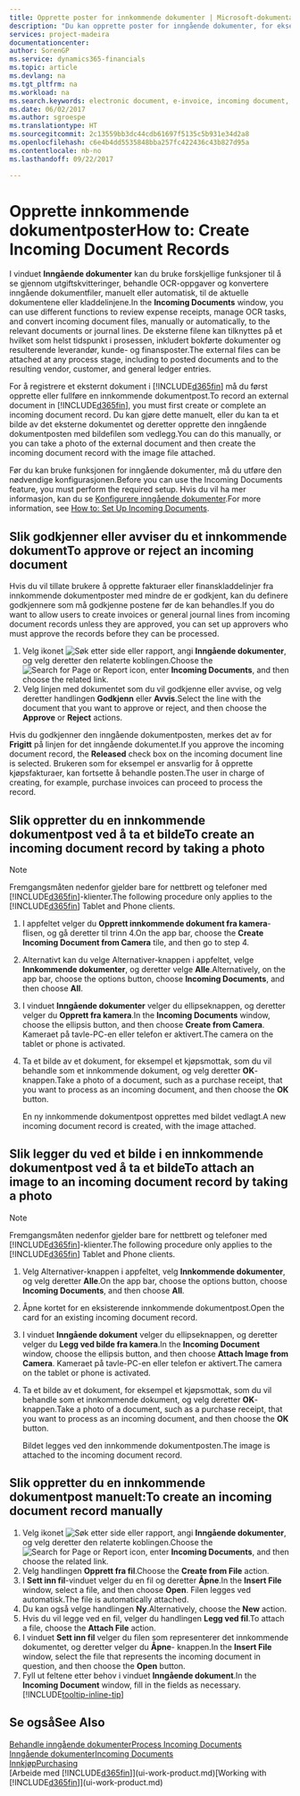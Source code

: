 ```yaml
---
title: Opprette poster for innkommende dokumenter | Microsoft-dokumentasjon
description: "Du kan opprette poster for inngående dokumenter, for eksempel e-fakturaer, og behandle OCR-oppgaver, e-handel og dokumentutveksling."
services: project-madeira
documentationcenter: 
author: SorenGP
ms.service: dynamics365-financials
ms.topic: article
ms.devlang: na
ms.tgt_pltfrm: na
ms.workload: na
ms.search.keywords: electronic document, e-invoice, incoming document, OCR, ecommerce, document exchange, import invoice
ms.date: 06/02/2017
ms.author: sgroespe
ms.translationtype: HT
ms.sourcegitcommit: 2c13559bb3dc44cdb61697f5135c5b931e34d2a8
ms.openlocfilehash: c6e4b4dd5535848bba257fc422436c43b827d95a
ms.contentlocale: nb-no
ms.lasthandoff: 09/22/2017

---
```

# <a name="how-to-create-incoming-document-records"></a><span data-ttu-id="aa83e-103">Opprette innkommende dokumentposter</span><span class="sxs-lookup"><span data-stu-id="aa83e-103">How to: Create Incoming Document Records</span></span>
<span data-ttu-id="aa83e-104">I vinduet **Inngående dokumenter** kan du bruke forskjellige funksjoner til å se gjennom utgiftskvitteringer, behandle OCR-oppgaver og konvertere inngående dokumentfiler, manuelt eller automatisk, til de aktuelle dokumentene eller kladdelinjene.</span><span class="sxs-lookup"><span data-stu-id="aa83e-104">In the **Incoming Documents** window, you can use different functions to review expense receipts, manage OCR tasks, and convert incoming document files, manually or automatically, to the relevant documents or journal lines.</span></span> <span data-ttu-id="aa83e-105">De eksterne filene kan tilknyttes på et hvilket som helst tidspunkt i prosessen, inkludert bokførte dokumenter og resulterende leverandør, kunde- og finansposter.</span><span class="sxs-lookup"><span data-stu-id="aa83e-105">The external files can be attached at any process stage, including to posted documents and to the resulting vendor, customer, and general ledger entries.</span></span>

<span data-ttu-id="aa83e-106">For å registrere et eksternt dokument i [!INCLUDE[d365fin](includes/d365fin_md.md)] må du først opprette eller fullføre en innkommende dokumentpost.</span><span class="sxs-lookup"><span data-stu-id="aa83e-106">To record an external document in [!INCLUDE[d365fin](includes/d365fin_md.md)], you must first create or complete an incoming document record.</span></span> <span data-ttu-id="aa83e-107">Du kan gjøre dette manuelt, eller du kan ta et bilde av det eksterne dokumentet og deretter opprette den inngående dokumentposten med bildefilen som vedlegg.</span><span class="sxs-lookup"><span data-stu-id="aa83e-107">You can do this manually, or you can take a photo of the external document and then create the incoming document record with the image file attached.</span></span>

<span data-ttu-id="aa83e-108">Før du kan bruke funksjonen for inngående dokumenter, må du utføre den nødvendige konfigurasjonen.</span><span class="sxs-lookup"><span data-stu-id="aa83e-108">Before you can use the Incoming Documents feature, you must perform the required setup.</span></span> <span data-ttu-id="aa83e-109">Hvis du vil ha mer informasjon, kan du se [Konfigurere inngående dokumenter](across-how-setup-income-documents.md).</span><span class="sxs-lookup"><span data-stu-id="aa83e-109">For more information, see [How to: Set Up Incoming Documents](across-how-setup-income-documents.md).</span></span>

## <a name="to-approve-or-reject-an-incoming-document"></a><span data-ttu-id="aa83e-110">Slik godkjenner eller avviser du et innkommende dokument</span><span class="sxs-lookup"><span data-stu-id="aa83e-110">To approve or reject an incoming document</span></span>
<span data-ttu-id="aa83e-111">Hvis du vil tillate brukere å opprette fakturaer eller finanskladdelinjer fra innkommende dokumentposter med mindre de er godkjent, kan du definere godkjennere som må godkjenne postene før de kan behandles.</span><span class="sxs-lookup"><span data-stu-id="aa83e-111">If you do want to allow users to create invoices or general journal lines from incoming document records unless they are approved, you can set up approvers who must approve the records before they can be processed.</span></span>

1. <span data-ttu-id="aa83e-112">Velg ikonet ![Søk etter side eller rapport](media/ui-search/search_small.png "Ikonet Søk etter side eller rapport"), angi **Inngående dokumenter**, og velg deretter den relaterte koblingen.</span><span class="sxs-lookup"><span data-stu-id="aa83e-112">Choose the ![Search for Page or Report](media/ui-search/search_small.png "Search for Page or Report icon") icon, enter **Incoming Documents**, and then choose the related link.</span></span>
2. <span data-ttu-id="aa83e-113">Velg linjen med dokumentet som du vil godkjenne eller avvise, og velg deretter handlingen **Godkjenn** eller **Avvis**.</span><span class="sxs-lookup"><span data-stu-id="aa83e-113">Select the line with the document that you want to approve or reject, and then choose the **Approve** or **Reject** actions.</span></span>

<span data-ttu-id="aa83e-114">Hvis du godkjenner den inngående dokumentposten, merkes det av for **Frigitt** på linjen for det inngående dokumentet.</span><span class="sxs-lookup"><span data-stu-id="aa83e-114">If you approve the incoming document record, the **Released** check box on the incoming document line is selected.</span></span> <span data-ttu-id="aa83e-115">Brukeren som for eksempel er ansvarlig for å opprette kjøpsfakturaer, kan fortsette å behandle posten.</span><span class="sxs-lookup"><span data-stu-id="aa83e-115">The user in charge of creating, for example, purchase invoices can proceed to process the record.</span></span>

## <a name="to-create-an-incoming-document-record-by-taking-a-photo"></a><span data-ttu-id="aa83e-116">Slik oppretter du en innkommende dokumentpost ved å ta et bilde</span><span class="sxs-lookup"><span data-stu-id="aa83e-116">To create an incoming document record by taking a photo</span></span>
> [!NOTE]  
>   <span data-ttu-id="aa83e-117">Fremgangsmåten nedenfor gjelder bare for nettbrett og telefoner med [!INCLUDE[d365fin](includes/d365fin_md.md)]-klienter.</span><span class="sxs-lookup"><span data-stu-id="aa83e-117">The following procedure only applies to the [!INCLUDE[d365fin](includes/d365fin_md.md)] Tablet and Phone clients.</span></span>

1. <span data-ttu-id="aa83e-118">I appfeltet velger du **Opprett innkommende dokument fra kamera**-flisen, og gå deretter til trinn 4.</span><span class="sxs-lookup"><span data-stu-id="aa83e-118">On the app bar, choose the **Create Incoming Document from Camera** tile, and then go to step 4.</span></span>
2. <span data-ttu-id="aa83e-119">Alternativt kan du velge Alternativer-knappen i appfeltet, velge **Innkommende dokumenter**, og deretter velge **Alle**.</span><span class="sxs-lookup"><span data-stu-id="aa83e-119">Alternatively, on the app bar, choose the options button, choose **Incoming Documents**, and then choose **All**.</span></span>
3. <span data-ttu-id="aa83e-120">I vinduet **Inngående dokumenter** velger du ellipseknappen, og deretter velger du **Opprett fra kamera**.</span><span class="sxs-lookup"><span data-stu-id="aa83e-120">In the **Incoming Documents** window, choose the ellipsis button, and then choose **Create from Camera**.</span></span> <span data-ttu-id="aa83e-121">Kameraet på tavle-PC-en eller telefon er aktivert.</span><span class="sxs-lookup"><span data-stu-id="aa83e-121">The camera on the tablet or phone is activated.</span></span>
4. <span data-ttu-id="aa83e-122">Ta et bilde av et dokument, for eksempel et kjøpsmottak, som du vil behandle som et innkommende dokument, og velg deretter **OK**-knappen.</span><span class="sxs-lookup"><span data-stu-id="aa83e-122">Take a photo of a document, such as a purchase receipt, that you want to process as an incoming document, and then choose the **OK** button.</span></span>

    <span data-ttu-id="aa83e-123">En ny innkommende dokumentpost opprettes med bildet vedlagt.</span><span class="sxs-lookup"><span data-stu-id="aa83e-123">A new incoming document record is created, with the image attached.</span></span>

## <a name="to-attach-an-image-to-an-incoming-document-record-by-taking-a-photo"></a><span data-ttu-id="aa83e-124">Slik legger du ved et bilde i en innkommende dokumentpost ved å ta et bilde</span><span class="sxs-lookup"><span data-stu-id="aa83e-124">To attach an image to an incoming document record by taking a photo</span></span>
> [!NOTE]  
>   <span data-ttu-id="aa83e-125">Fremgangsmåten nedenfor gjelder bare for nettbrett og telefoner med [!INCLUDE[d365fin](includes/d365fin_md.md)]-klienter.</span><span class="sxs-lookup"><span data-stu-id="aa83e-125">The following procedure only applies to the [!INCLUDE[d365fin](includes/d365fin_md.md)] Tablet and Phone clients.</span></span>

1. <span data-ttu-id="aa83e-126">Velg Alternativer-knappen i appfeltet, velg **Innkommende dokumenter**, og velg deretter **Alle**.</span><span class="sxs-lookup"><span data-stu-id="aa83e-126">On the app bar, choose the options button, choose **Incoming Documents**, and then choose **All**.</span></span>
2. <span data-ttu-id="aa83e-127">Åpne kortet for en eksisterende innkommende dokumentpost.</span><span class="sxs-lookup"><span data-stu-id="aa83e-127">Open the card for an existing incoming document record.</span></span>
3. <span data-ttu-id="aa83e-128">I vinduet **Inngående dokument** velger du ellipseknappen, og deretter velger du **Legg ved bilde fra kamera**.</span><span class="sxs-lookup"><span data-stu-id="aa83e-128">In the **Incoming Document** window, choose the ellipsis button, and then choose **Attach Image from Camera**.</span></span> <span data-ttu-id="aa83e-129">Kameraet på tavle-PC-en eller telefon er aktivert.</span><span class="sxs-lookup"><span data-stu-id="aa83e-129">The camera on the tablet or phone is activated.</span></span>
4. <span data-ttu-id="aa83e-130">Ta et bilde av et dokument, for eksempel et kjøpsmottak, som du vil behandle som et innkommende dokument, og velg deretter **OK**-knappen.</span><span class="sxs-lookup"><span data-stu-id="aa83e-130">Take a photo of a document, such as a purchase receipt, that you want to process as an incoming document, and then choose the **OK** button.</span></span>

    <span data-ttu-id="aa83e-131">Bildet legges ved den innkommende dokumentposten.</span><span class="sxs-lookup"><span data-stu-id="aa83e-131">The image is attached to the incoming document record.</span></span>

## <a name="to-create-an-incoming-document-record-manually"></a><span data-ttu-id="aa83e-132">Slik oppretter du en innkommende dokumentpost manuelt:</span><span class="sxs-lookup"><span data-stu-id="aa83e-132">To create an incoming document record manually</span></span>
1. <span data-ttu-id="aa83e-133">Velg ikonet ![Søk etter side eller rapport](media/ui-search/search_small.png "Ikonet Søk etter side eller rapport"), angi **Inngående dokumenter**, og velg deretter den relaterte koblingen.</span><span class="sxs-lookup"><span data-stu-id="aa83e-133">Choose the ![Search for Page or Report](media/ui-search/search_small.png "Search for Page or Report icon") icon, enter **Incoming Documents**, and then choose the related link.</span></span>
2. <span data-ttu-id="aa83e-134">Velg handlingen **Opprett fra fil**.</span><span class="sxs-lookup"><span data-stu-id="aa83e-134">Choose the **Create from File** action.</span></span>  
3. <span data-ttu-id="aa83e-135">I **Sett inn fil**-vinduet velger du en fil og deretter **Åpne**.</span><span class="sxs-lookup"><span data-stu-id="aa83e-135">In the **Insert File** window, select a file, and then choose **Open**.</span></span> <span data-ttu-id="aa83e-136">Filen legges ved automatisk.</span><span class="sxs-lookup"><span data-stu-id="aa83e-136">The file is automatically attached.</span></span>
4. <span data-ttu-id="aa83e-137">Du kan også velge handlingen **Ny**.</span><span class="sxs-lookup"><span data-stu-id="aa83e-137">Alternatively, choose the **New** action.</span></span>
5. <span data-ttu-id="aa83e-138">Hvis du vil legge ved en fil, velger du handlingen **Legg ved fil**.</span><span class="sxs-lookup"><span data-stu-id="aa83e-138">To attach a file, choose the **Attach File** action.</span></span>
6. <span data-ttu-id="aa83e-139">I vinduet **Sett inn fil** velger du filen som representerer det innkommende dokumentet, og deretter velger du **Åpne**- knappen.</span><span class="sxs-lookup"><span data-stu-id="aa83e-139">In the **Insert File** window, select the file that represents the incoming document in question, and then choose the **Open** button.</span></span>
7. <span data-ttu-id="aa83e-140">Fyll ut feltene etter behov i vinduet **Inngående dokument**.</span><span class="sxs-lookup"><span data-stu-id="aa83e-140">In the **Incoming Document** window, fill in the fields as necessary.</span></span> [!INCLUDE[tooltip-inline-tip](includes/tooltip-inline-tip_md.md)]

## <a name="see-also"></a><span data-ttu-id="aa83e-141">Se også</span><span class="sxs-lookup"><span data-stu-id="aa83e-141">See Also</span></span>
[<span data-ttu-id="aa83e-142">Behandle inngående dokumenter</span><span class="sxs-lookup"><span data-stu-id="aa83e-142">Process Incoming Documents</span></span>](across-process-income-documents.md)  
[<span data-ttu-id="aa83e-143">Inngående dokumenter</span><span class="sxs-lookup"><span data-stu-id="aa83e-143">Incoming Documents</span></span>](across-income-documents.md)  
[<span data-ttu-id="aa83e-144">Innkjøp</span><span class="sxs-lookup"><span data-stu-id="aa83e-144">Purchasing</span></span>](purchasing-manage-purchasing.md)  
<span data-ttu-id="aa83e-145">[Arbeide med [!INCLUDE[d365fin](includes/d365fin_md.md)]](ui-work-product.md)</span><span class="sxs-lookup"><span data-stu-id="aa83e-145">[Working with [!INCLUDE[d365fin](includes/d365fin_md.md)]](ui-work-product.md)</span></span>

